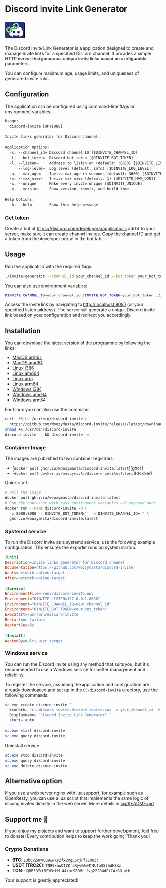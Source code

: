 # Discord Invite Link Generator

![logo]

The Discord Invite Link Generator is a application designed to create and
manage invite links for a specified Discord channel. It provides a simple
HTTP server that generates unique invite links based on configurable
parameters.

You can configure maximum age, usage limits, and uniqueness of generated
invite links.

## Configuration

The application can be configured using command-line flags or
environment variables.

```txt
Usage:
  discord-invite [OPTIONS]

Invite links generator for Discord channel.

Application Options:
  -c, --channel_id= Discord channel ID [$DINVITE_CHANNEL_ID]
  -t, --bot_token=  Discord bot token [$DINVITE_BOT_TOKEN]
  -l, --listen=     Address to listen on (default: :8080) [$DINVITE_LISTEN]
      --log-level=  Log level (default: info) [$DINVITE_LOG_LEVEL]
  -a, --max_age=    Invite max age in seconds (default: 3600) [$DINVITE_MAX_AGE]
  -u, --max_uses=   Invite max uses (default: 1) [$DINVITE_MAX_USES]
  -x, --unique      Make every invite unique [$DINVITE_UNIQUE]
  -v, --version     Show version, commit, and build time.

Help Options:
  -h, --help        Show this help message
```

### Get token

Create a bot at <https://discord.com/developers/applications> add it to your
server, make sure it can create channel invites. Copy the channel ID and get
a token from the developer portal in the bot tab.

## Usage

Run the application with the required flags:

```bash
./invite-generator --channel_id your_channel_id --bot_token your_bot_token
```

You can also use environment variables:

```bash
DINVITE_CHANNEL_ID=your_channel_id DINVITE_BOT_TOKEN=your_bot_token ./invite-generator
```

Access the invite link by navigating to <http://localhost:8080> (or your
specified listen address). The server will generate a unique Discord invite
link based on your configuration and redirect you accordingly.

## Installation

You can download the latest version of the programme by following the links:

* [MacOS arm64][]
* [MacOS amd64][]
* [Linux i386][]
* [Linux amd64][]
* [Linux arm][]
* [Linux arm64][]
* [Windows i386][]
* [Windows amd64][]
* [Windows arm64][]

For Linux you can also use the command

```bash
curl -#SfLo /usr/bin/discord-invite \
  https://github.com/WoozyMasta/discord-invite/releases/latest/download/discord-invite-linux-amd64
chmod +x /usr/bin/discord-invite
discord-invite -h && discord-invite -v
```

### Container Image

The images are published to two container registries:

* [`docker pull ghcr.io/woozymasta/discord-invite:latest`][ghcr]
* [`docker pull docker.io/woozymasta/discord-invite:latest`][docker]

Quick start:

```bash
# Pull the image
docker pull ghcr.io/woozymasta/discord-invite:latest
# Run the container with pass environment variables and exposed port
docker run --name discord-invite -d \
  -p 8080:8080 -e DINVITE_BOT_TOKEN='' -e DINVITE_CHANNEL_ID='' \
  ghcr.io/woozymasta/discord-invite:latest
```

### Systemd service

To run the Discord Invite as a systemd service, use the following example
configuration. This ensures the exporter runs on system startup.

```ini
[Unit]
Description=Invite links generator for Discord channel
Documentation=https://github.com/woozymasta/discord-invite
Wants=network-online.target
After=network-online.target

[Service]
EnvironmentFile=-/env/discord-invite.env
Environment="DINVITE_LISTEN=127.0.0.1:8080"
Environment="DINVITE_CHANNEL_ID=your_channel_id"
Environment="DINVITE_BOT_TOKEN=your_bot_token"
ExecStart=/usr/bin/discord-invite
Restart=on-failure
RestartSec=5s

[Install]
WantedBy=multi-user.target
```

### Windows service

You can run the Discord Invite using any method that suits you, but it's
recommended to use a Windows service for better management and reliability.

To register the service, assuming the application and configuration are
already downloaded and set up in the `C:\discord-invite` directory,
use the following commands:

```powershell
sc.exe create discord-invite `
  binPath= "C:\discord-invite\discord-invite.exe -c your_channel_id -t your_bot_token" `
  DisplayName= "Discord Invite Link Generator" `
  start= auto

sc.exe start discord-invite
sc.exe query discord-invite
```

Uninstall service

```powershell
sc.exe stop discord-invite
sc.exe query discord-invite
sc.exe delete discord-invite
```

## Alternative option

If you use a web server nginx with lua support, for example such as
OpenResty, you can use a lua script that implements the same logic of
issuing invites directly in the web server. More details in
[lua/README.md](lua/README.md)

## Support me 💖

If you enjoy my projects and want to support further development,
feel free to donate! Every contribution helps to keep the work going.
Thank you!

### Crypto Donations

<!-- cSpell:disable -->
* **BTC**: `1Jb6vZAMVLQ9wwkyZfx2XgL5cjPfJ8UU3c`
* **USDT (TRC20)**: `TN99xawQTZKraRyvPAwMT4UfoS57hdH8Kz`
* **TON**: `UQBB5D7cL5EW3rHM_44rur9RDMz_fvg222R4dFiCAzBO_ptH`
<!-- cSpell:enable -->

Your support is greatly appreciated!

<!-- Links -->
[logo]: winres/icon64.png
[MacOS arm64]: https://github.com/WoozyMasta/discord-invite/releases/latest/download/discord-invite-darwin-arm64 "MacOS arm64 file"
[MacOS amd64]: https://github.com/WoozyMasta/discord-invite/releases/latest/download/discord-invite-darwin-amd64 "MacOS amd64 file"
[Linux i386]: https://github.com/WoozyMasta/discord-invite/releases/latest/download/discord-invite-linux-386 "Linux i386 file"
[Linux amd64]: https://github.com/WoozyMasta/discord-invite/releases/latest/download/discord-invite-linux-amd64 "Linux amd64 file"
[Linux arm]: https://github.com/WoozyMasta/discord-invite/releases/latest/download/discord-invite-linux-arm "Linux arm file"
[Linux arm64]: https://github.com/WoozyMasta/discord-invite/releases/latest/download/discord-invite-linux-arm64 "Linux arm64 file"
[Windows i386]: https://github.com/WoozyMasta/discord-invite/releases/latest/download/discord-invite-windows-386.exe "Windows i386 file"
[Windows amd64]: https://github.com/WoozyMasta/discord-invite/releases/latest/download/discord-invite-windows-amd64.exe "Windows amd64 file"
[Windows arm64]: https://github.com/WoozyMasta/discord-invite/releases/latest/download/discord-invite-windows-arm64.exe "Windows arm64 file"
